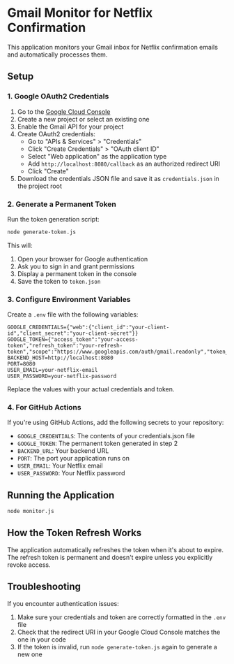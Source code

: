 # Gmail Monitor for Netflix Confirmation

This application monitors your Gmail inbox for Netflix confirmation emails and automatically processes them.

## Setup

### 1. Google OAuth2 Credentials

1. Go to the [Google Cloud Console](https://console.cloud.google.com/)
2. Create a new project or select an existing one
3. Enable the Gmail API for your project
4. Create OAuth2 credentials:
   - Go to "APIs & Services" > "Credentials"
   - Click "Create Credentials" > "OAuth client ID"
   - Select "Web application" as the application type
   - Add `http://localhost:8080/callback` as an authorized redirect URI
   - Click "Create"
5. Download the credentials JSON file and save it as `credentials.json` in the project root

### 2. Generate a Permanent Token

Run the token generation script:

```bash
node generate-token.js
```

This will:
1. Open your browser for Google authentication
2. Ask you to sign in and grant permissions
3. Display a permanent token in the console
4. Save the token to `token.json`

### 3. Configure Environment Variables

Create a `.env` file with the following variables:

```
GOOGLE_CREDENTIALS={"web":{"client_id":"your-client-id","client_secret":"your-client-secret"}}
GOOGLE_TOKEN={"access_token":"your-access-token","refresh_token":"your-refresh-token","scope":"https://www.googleapis.com/auth/gmail.readonly","token_type":"Bearer","expiry_date":1234567890000}
BACKEND_HOST=http://localhost:8080
PORT=8080
USER_EMAIL=your-netflix-email
USER_PASSWORD=your-netflix-password
```

Replace the values with your actual credentials and token.

### 4. For GitHub Actions

If you're using GitHub Actions, add the following secrets to your repository:

- `GOOGLE_CREDENTIALS`: The contents of your credentials.json file
- `GOOGLE_TOKEN`: The permanent token generated in step 2
- `BACKEND_URL`: Your backend URL
- `PORT`: The port your application runs on
- `USER_EMAIL`: Your Netflix email
- `USER_PASSWORD`: Your Netflix password

## Running the Application

```bash
node monitor.js
```

## How the Token Refresh Works

The application automatically refreshes the token when it's about to expire. The refresh token is permanent and doesn't expire unless you explicitly revoke access.

## Troubleshooting

If you encounter authentication issues:

1. Make sure your credentials and token are correctly formatted in the `.env` file
2. Check that the redirect URI in your Google Cloud Console matches the one in your code
3. If the token is invalid, run `node generate-token.js` again to generate a new one 